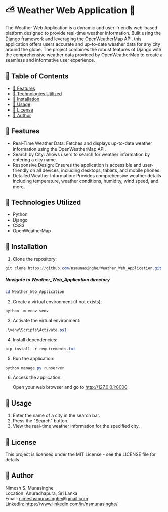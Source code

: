 # ⛅ Weather Web Application 🌈

The Weather Web Application is a dynamic and user-friendly web-based platform designed to provide real-time weather information. Built using the Django framework and leveraging the OpenWeatherMap API, this application offers users accurate and up-to-date weather data for any city around the globe. The project combines the robust features of Django with the comprehensive weather data provided by OpenWeatherMap to create a seamless and informative user experience.

## 📜 Table of Contents

  - [📌 Features](#-features)
  - [📌 Technologies Utilized](#-technologies-utilized)
  - [📌 Installation](#-installation)
  - [📌 Usage](#-usage)
  - [📌 License](#-license)
  - [📌 Author](#-author)


## 📌 Features

- Real-Time Weather Data: Fetches and displays up-to-date weather information using the OpenWeatherMap API.
- Search by City: Allows users to search for weather information by entering a city name.
- Responsive Design: Ensures the application is accessible and user-friendly on all devices, including desktops, tablets, and mobile phones.
- Detailed Weather Information: Provides comprehensive weather details including temperature, weather conditions, humidity, wind speed, and more.

## 📌 Technologies Utilized

- Python
- Django
- CSS3
- OpenWeatherMap

## 📌 Installation

1. Clone the repository:

``` powershell
git clone https://github.com/nsmunasinghe/Weather_Web_Application.git
```
  ##### Navigate to Weather_Web_Application directory
``` powershell
cd Weather_Web_Application
```

2. Create a virtual environment (if not exists):

``` powershell
python -m venv venv
```

3. Activate the virtual environment:

``` powershell
.\venv\Scripts\Activate.ps1
```
   
4. Install dependencies:

``` powershell
pip install -r requirements.txt
```

5. Run the application:

``` powershell
python manage.py runserver
```

6. Access the application:

    Open your web browser and go to http://127.0.0.1:8000.

## 📌 Usage

1. Enter the name of a city in the search bar.
2. Press the "Search" button.
3. View the real-time weather information for the specified city.

## 📌 License

This project is licensed under the MIT License - see the LICENSE file for details.

## 📌 Author

Nimesh S. Munasinghe  
Location: Anuradhapura, Sri Lanka  
Email: nimeshsmunasinghe@gmail.com  
LinkedIn: https://www.linkedin.com/in/nsmunasinghe/
